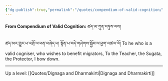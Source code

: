 ```yaml
---
{"dg-publish":true,"permalink":"/quotes/compendium-of-valid-cognition/"}
---
```


**From Compendium of Valid Cognition:** ཚད་མ་ཀུན་བཏུས་ལས།

ཚད་མར་གྱུར་པ་འགྲོ་ལ་ཕན་བཞེད་པ། སྟོན་པ་བདེ་གཤེགས་སྐྱོབ་ལ་ཕྱག་འཚལ་ལོ།
To he who is a valid cogniser, who wishes to benefit migrators,
To the Teacher, the Sugata, the Protector, I bow down.

---
Up a level: [[Quotes/Dignaga and Dharmakirti\|Dignaga and Dharmakirti]]